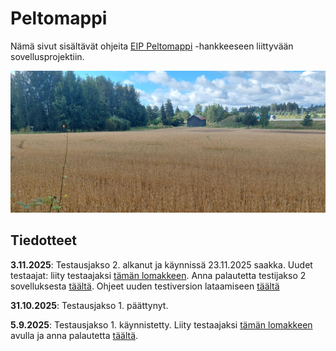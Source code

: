 # Peltomappi
Nämä sivut sisältävät ohjeita [EIP Peltomappi](https://maaseutuverkosto.fi/hankkeet/eip-peltomappi-uusi-sovellus-maaperan-kasvukunnon-seuraamiseen-ja-kehittamiseen) -hankkeeseen liittyvään sovellusprojektiin.

![](img/1000037817.jpg)

## **Tiedotteet**

**3.11.2025**: Testausjakso 2. alkanut ja käynnissä 23.11.2025 saakka. Uudet testaajat: liity testaajaksi [tämän lomakkeen](https://docs.google.com/forms/d/e/1FAIpQLSeAPgEiIDn2D_Hrg1yzTanvjEgphKVZP7P2BrJzVnxL9cLgyg/viewform). Anna palautetta testijakso 2 sovelluksesta [täältä](https://docs.google.com/forms/d/e/1FAIpQLSfJdLpQUOG5oikhsx7Iy2Er521ecG5EcVQN8zlSUni_JFH0mA/viewform?usp=header). Ohjeet uuden testiversion lataamiseen [täältä](https://gispocoding.github.io/eip-peltomappi/projektin_lataaminen.html#uusimman-projektitiedoston-lataaminen-mobiilisovellukseen-vanhat-testaajat)

**31.10.2025**: Testausjakso 1. päättynyt.

**5.9.2025**: Testausjakso 1. käynnistetty. Liity testaajaksi [tämän lomakkeen](https://docs.google.com/forms/d/e/1FAIpQLSeAPgEiIDn2D_Hrg1yzTanvjEgphKVZP7P2BrJzVnxL9cLgyg/viewform) avulla ja anna palautetta [täältä](https://gispocoding.github.io/eip-peltomappi/palaute.html).



